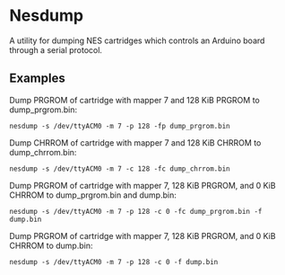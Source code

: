 # Nesdump
A utility for dumping NES cartridges which controls an Arduino board through a serial protocol.

## Examples
Dump PRGROM of cartridge with mapper 7 and 128 KiB PRGROM to dump_prgrom.bin:
```
nesdump -s /dev/ttyACM0 -m 7 -p 128 -fp dump_prgrom.bin
```

Dump CHRROM of cartridge with mapper 7 and 128 KiB CHRROM to dump_chrrom.bin:
```
nesdump -s /dev/ttyACM0 -m 7 -c 128 -fc dump_chrrom.bin
```

Dump PRGROM of cartridge with mapper 7, 128 KiB PRGROM, and 0 KiB CHRROM to dump_prgrom.bin and dump.bin:
```
nesdump -s /dev/ttyACM0 -m 7 -p 128 -c 0 -fc dump_prgrom.bin -f dump.bin
```

Dump PRGROM of cartridge with mapper 7, 128 KiB PRGROM, and 0 KiB CHRROM to dump.bin:
```
nesdump -s /dev/ttyACM0 -m 7 -p 128 -c 0 -f dump.bin
```
